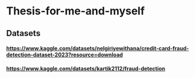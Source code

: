 # Thesis-for-me-and-myself

## Datasets
#### https://www.kaggle.com/datasets/nelgiriyewithana/credit-card-fraud-detection-dataset-2023?resource=download
#### https://www.kaggle.com/datasets/kartik2112/fraud-detection
